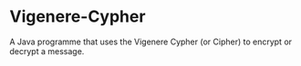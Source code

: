 # Vigenere-Cypher
A Java programme that uses the Vigenere Cypher (or Cipher) to encrypt or decrypt a message.
